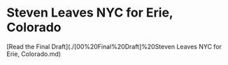 # Steven Leaves NYC for Erie, Colorado

[Read the Final Draft](./[00%20Final%20Draft]%20Steven Leaves NYC for Erie, Colorado.md)
